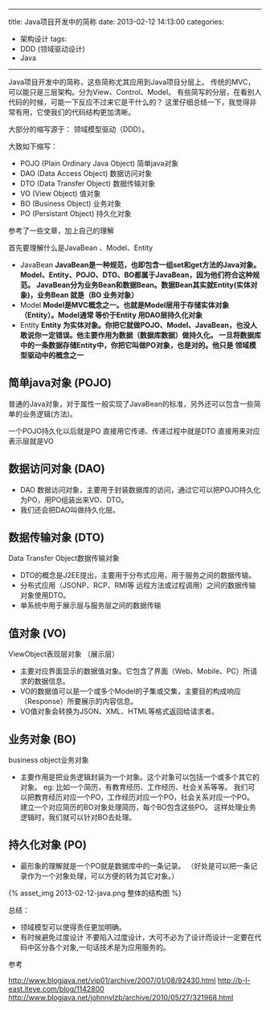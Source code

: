 ﻿----
title: Java项目开发中的简称
date: 2013-02-12 14:13:00
categories: 
- 架构设计
tags:
- DDD (领域驱动设计)
- Java
----


Java项目开发中的简称，这些简称尤其应用到Java项目分层上。 传统的MVC，可以能只是三层架构。分为View、Control、Model。 有些简写的分层，在看别人代码的时候，可能一下反应不过来它是干什么的？ 这里仔细总结一下，我觉得非常有用，它使我们的代码结构更加清晰。

大部分的缩写源于： 领域模型驱动（DDD）。

大致如下缩写：
* POJO (Plain Ordinary Java Object) 简单java对象
* DAO (Data Access Object) 数据访问对象
* DTO (Data Transfer Object) 数据传输对象
* VO (View Object) 值对象
* BO (Business Object) 业务对象
* PO (Persistant Object) 持久化对象


参考了一些文章，加上自己的理解


首先要理解什么是JavaBean 、Model、Entity
* JavaBean
**JavaBean是一种规范，也即包含一组set和get方法的Java对象。Model、Entity、POJO、DTO、BO都属于JavaBean，因为他们符合这种规范。**
**JavaBean分为业务Bean和数据Bean。数据Bean其实就Entity(实体对象)，业务Bean 就是（BO 业务对象）**
* Model
**Model是MVC概念之一。也就是Model层用于存储实体对象（Entity）。Model通常 等价于Entity 用DAO层持久化对象**
* Entity
**Entity 为实体对象。你把它就做POJO、Model、JavaBean，也没人敢说你一定错误。他主要作用为数据（数据库数据）做持久化。 一旦将数据库中的一条数据存储Entity中，你把它叫做PO对象，也是对的。他只是 领域模型驱动中的概念之一**


## 简单java对象 (POJO)
普通的Java对象，对于属性一般实现了JavaBean的标准，另外还可以包含一些简单的业务逻辑(方法)。

一个POJO持久化以后就是PO
直接用它传递、传递过程中就是DTO
直接用来对应表示层就是VO

## 数据访问对象 (DAO)
* DAO 数据访问对象，主要用于封装数据库的访问，通过它可以把POJO持久化为PO，用PO组装出来VO、DTO。
* 我们还会把DAO叫做持久化层。

## 数据传输对象 (DTO)
Data Transfer Object数据传输对象
* DTO的概念是J2EE提出，主要用于分布式应用，用于服务之间的数据传输。
* 分布式应用（JSONP、RCP、RMI等 远程方法或过程调用）之间的数据传输对象使用DTO。
* 单系统中用于展示层与服务层之间的数据传输

## 值对象 (VO)
ViewObject表现层对象 （展示层）
* 主要对应界面显示的数据值对象。它包含了界面（Web、Mobile、PC）所请求的数据信息。
* VO的数据值可以是一个或多个Model的子集或交集，主要目的构成响应（Response）所要展示的内容信息。
* VO值对象会转换为JSON、XML、HTML等格式返回给请求者。


## 业务对象 (BO)
business object业务对象
* 主要作用是把业务逻辑封装为一个对象。这个对象可以包括一个或多个其它的对象。
eg:
比如一个简历，有教育经历、工作经历、社会关系等等。
我们可以把教育经历对应一个PO，工作经历对应一个PO，社会关系对应一个PO。
建立一个对应简历的BO对象处理简历，每个BO包含这些PO。
这样处理业务逻辑时，我们就可以针对BO去处理。

## 持久化对象 (PO)
* 最形象的理解就是一个PO就是数据库中的一条记录。 （好处是可以把一条记录作为一个对象处理，可以方便的转为其它对象。）



{% asset_img 2013-02-12-java.png 整体的结构图 %}


总结：
* 领域模型可以使得责任更加明确。
* 有时候避免过度设计
 不要陷入过度设计，大可不必为了设计而设计一定要在代码中区分各个对象,一句话技术是为应用服务的。

参考

http://www.blogjava.net/vip01/archive/2007/01/08/92430.html
http://b-l-east.iteye.com/blog/1142800
http://www.blogjava.net/johnnylzb/archive/2010/05/27/321968.html